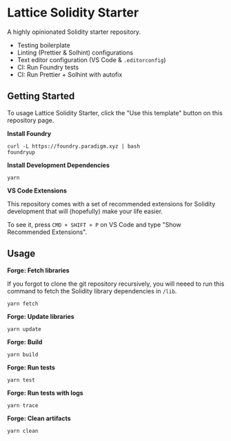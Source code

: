 # Lattice Solidity Starter

A highly opinionated Solidity starter repository.

- Testing boilerplate
- Linting (Prettier & Solhint) configurations
- Text editor configuration (VS Code & `.editorconfig`)
- CI: Run Foundry tests
- CI: Run Prettier + Solhint with autofix

## Getting Started

To usage Lattice Solidity Starter, click the "Use this template" button on this repository page.

**Install Foundry**

```
curl -L https://foundry.paradigm.xyz | bash
foundryup
```

**Install Development Dependencies**

```
yarn
```

**VS Code Extensions**

This repository comes with a set of recommended extensions for Solidity development that will (hopefully) make your life easier.

To see it, press `CMD + SHIFT + P` on VS Code and type "Show Recommended Extensions".

## Usage

**Forge: Fetch libraries**

If you forgot to clone the git repository recursively, you will neeed to run this command to fetch the Solidity library dependencies in `/lib`.

```
yarn fetch
```

**Forge: Update libraries**

```
yarn update
```

**Forge: Build**

```
yarn build
```

**Forge: Run tests**

```
yarn test
```

**Forge: Run tests with logs**

```
yarn trace
```

**Forge: Clean artifacts**

```
yarn clean
```
